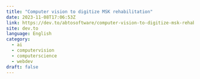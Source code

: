 ```yaml
---
title: "Computer vision to digitize MSK rehabilitation"
date: 2023-11-08T17:06:53Z
link: https://dev.to/abtosoftware/computer-vision-to-digitize-msk-rehabilitation-18d0?utm_medium=RSS&utm_source=news.12bit.vn
site: dev.to
language: English
category:
  - ai
  - computervision
  - computerscience
  - webdev
draft: false
---
```

